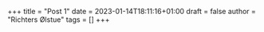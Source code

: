 +++
title = "Post 1"
date = 2023-01-14T18:11:16+01:00
draft = false
author = "Richters Ølstue"
tags = []
+++



